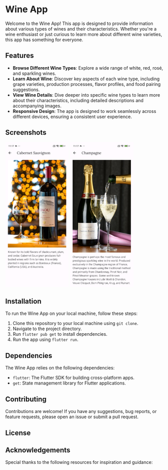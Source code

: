 # Wine App

Welcome to the Wine App! This app is designed to provide information about various types of wines and their characteristics. Whether you're a wine enthusiast or just curious to learn more about different wine varieties, this app has something for everyone.

## Features

- **Browse Different Wine Types**: Explore a wide range of white, red, rosé, and sparkling wines.
- **Learn About Wine**: Discover key aspects of each wine type, including grape varieties, production processes, flavor profiles, and food pairing suggestions.
- **View Wine Details**: Dive deeper into specific wine types to learn more about their characteristics, including detailed descriptions and accompanying images.
- **Responsive Design**: The app is designed to work seamlessly across different devices, ensuring a consistent user experience.

## Screenshots

<img src="assets/readme1.jpg" alt="Screenshot 1" width="200"/>
<img src="assets/readme2.jpg" alt="Screenshot 2" width="200"/>

## Installation

To run the Wine App on your local machine, follow these steps:

1. Clone this repository to your local machine using `git clone`.
2. Navigate to the project directory.
3. Run `flutter pub get` to install dependencies.
4. Run the app using `flutter run`.

## Dependencies

The Wine App relies on the following dependencies:

- `flutter`: The Flutter SDK for building cross-platform apps.
- `get`: State management library for Flutter applications.

## Contributing

Contributions are welcome! If you have any suggestions, bug reports, or feature requests, please open an issue or submit a pull request.

## License


## Acknowledgements

Special thanks to the following resources for inspiration and guidance:

